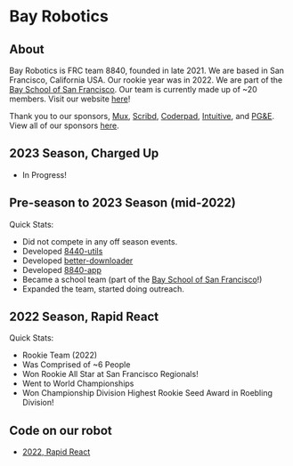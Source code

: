 # Bay Robotics

## About

Bay Robotics is FRC team 8840, founded in late 2021. We are based in San Francisco, California USA. Our rookie year was in 2022. We are part of the [Bay School of San Francisco](https://bayschoolsf.org). Our team is currently made up of ~20 members. Visit our website [here](https://team8840.org/)!  

Thank you to our sponsors, [Mux](https://www.mux.com/), [Scribd](https://www.scribd.com/), [Coderpad](https://coderpad.io/), [Intuitive](https://www.intuitive.com/), and [PG&E](https://www.pge.com/). View all of our sponsors [here](https://www.team8840.org/sponsors).

## 2023 Season, Charged Up

- In Progress!

## Pre-season to 2023 Season (mid-2022)

Quick Stats:
- Did not compete in any off season events.
- Developed [8440-utils](https://github.com/frc8840/8840-utils)
- Developed [better-downloader](https://github.com/frc8840/better-downloader)
- Developed [8840-app](https://github.com/frc8840/8840-app)
- Became a school team (part of the [Bay School of San Francisco](https://bayschoolsf.org)!)
- Expanded the team, started doing outreach.

## 2022 Season, Rapid React

Quick Stats:
- Rookie Team (2022)
- Was Comprised of ~6 People
- Won Rookie All Star at San Francisco Regionals!
- Went to World Championships
- Won Championship Division Highest Rookie Seed Award in Roebling Division!

## Code on our robot
- [2022, Rapid React](https://github.com/frc8840/2022-Season)
